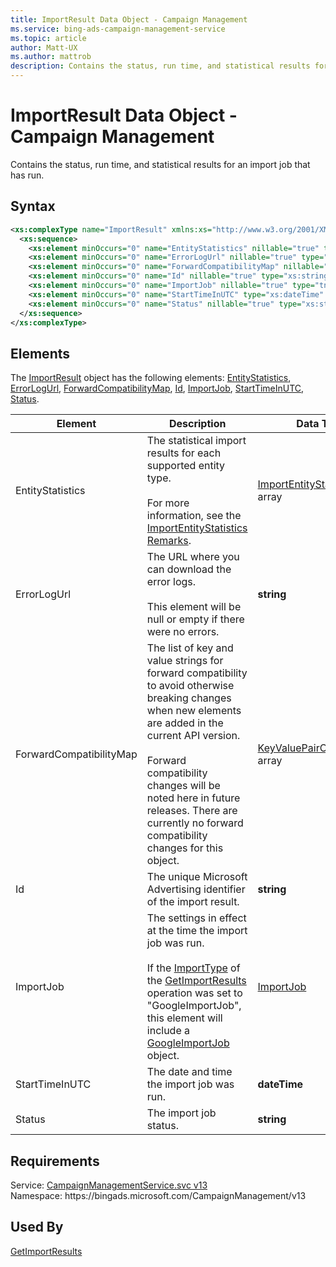 ```yaml
---
title: ImportResult Data Object - Campaign Management
ms.service: bing-ads-campaign-management-service
ms.topic: article
author: Matt-UX
ms.author: mattrob
description: Contains the status, run time, and statistical results for an import job that has run.
---
```

# ImportResult Data Object - Campaign Management
Contains the status, run time, and statistical results for an import job that has run.

## Syntax
```xml
<xs:complexType name="ImportResult" xmlns:xs="http://www.w3.org/2001/XMLSchema">
  <xs:sequence>
    <xs:element minOccurs="0" name="EntityStatistics" nillable="true" type="tns:ArrayOfImportEntityStatistics" />
    <xs:element minOccurs="0" name="ErrorLogUrl" nillable="true" type="xs:string" />
    <xs:element minOccurs="0" name="ForwardCompatibilityMap" nillable="true" type="q113:ArrayOfKeyValuePairOfstringstring" xmlns:q113="http://schemas.datacontract.org/2004/07/System.Collections.Generic" />
    <xs:element minOccurs="0" name="Id" nillable="true" type="xs:string" />
    <xs:element minOccurs="0" name="ImportJob" nillable="true" type="tns:ImportJob" />
    <xs:element minOccurs="0" name="StartTimeInUTC" type="xs:dateTime" />
    <xs:element minOccurs="0" name="Status" nillable="true" type="xs:string" />
  </xs:sequence>
</xs:complexType>
```

## <a name="elements"></a>Elements

The [ImportResult](importresult.md) object has the following elements: [EntityStatistics](#entitystatistics), [ErrorLogUrl](#errorlogurl), [ForwardCompatibilityMap](#forwardcompatibilitymap), [Id](#id), [ImportJob](#importjob), [StartTimeInUTC](#starttimeinutc), [Status](#status).

|Element|Description|Data Type|
|-----------|---------------|-------------|
|<a name="entitystatistics"></a>EntityStatistics|The statistical import results for each supported entity type.<br/><br/>For more information, see the [ImportEntityStatistics Remarks](importentitystatistics.md#remarks).|[ImportEntityStatistics](importentitystatistics.md) array|
|<a name="errorlogurl"></a>ErrorLogUrl|The URL where you can download the error logs.<br/><br/>This element will be null or empty if there were no errors.|**string**|
|<a name="forwardcompatibilitymap"></a>ForwardCompatibilityMap|The list of key and value strings for forward compatibility to avoid otherwise breaking changes when new elements are added in the current API version.<br/><br/>Forward compatibility changes will be noted here in future releases. There are currently no forward compatibility changes for this object.|[KeyValuePairOfstringstring](keyvaluepairofstringstring.md) array|
|<a name="id"></a>Id|The unique Microsoft Advertising identifier of the import result.|**string**|
|<a name="importjob"></a>ImportJob|The settings in effect at the time the import job was run.<br/><br/>If the [ImportType](getimportresults.md#importtype) of the [GetImportResults](getimportresults.md) operation was set to "GoogleImportJob", this element will include a [GoogleImportJob](googleimportjob.md) object.|[ImportJob](importjob.md)|
|<a name="starttimeinutc"></a>StartTimeInUTC|The date and time the import job was run.|**dateTime**|
|<a name="status"></a>Status|The import job status.|**string**|

## Requirements
Service: [CampaignManagementService.svc v13](https://campaign.api.bingads.microsoft.com/Api/Advertiser/CampaignManagement/v13/CampaignManagementService.svc)  
Namespace: https\://bingads.microsoft.com/CampaignManagement/v13  

## Used By
[GetImportResults](getimportresults.md)  
